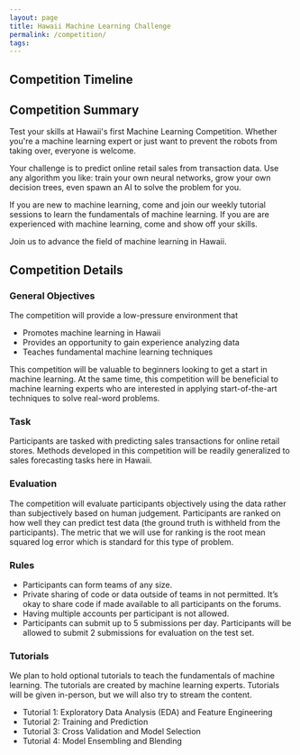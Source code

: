 ```yaml
---
layout: page
title: Hawaii Machine Learning Challenge
permalink: /competition/
tags:
---
```


## Competition Timeline


## Competition Summary
Test your skills at Hawaii's first Machine Learning Competition. Whether you're a machine learning expert or just want to prevent the robots from taking over, everyone is welcome.

Your challenge is to predict online retail sales from transaction data.   Use any algorithm you like: train your own neural networks, grow your own decision trees, even spawn an AI to solve the problem for you.

If you are new to machine learning, come and join our weekly tutorial sessions to learn the fundamentals of machine learning.   If you are are experienced with machine learning, come and show off your skills.

Join us to advance the field of machine learning in Hawaii.

## Competition Details

### General Objectives
The competition will provide a low-pressure environment that

* Promotes machine learning in Hawaii
* Provides an opportunity to gain experience analyzing data
* Teaches fundamental machine learning techniques

This competition will be valuable to beginners looking to get a start in machine learning.  At the same time, this competition will be beneficial to machine learning experts who are interested in applying start-of-the-art techniques to solve real-word problems.

### Task
Participants are tasked with predicting sales transactions for online retail stores.  Methods developed in this competition will be readily generalized to sales forecasting tasks here in Hawaii.

### Evaluation
The competition will evaluate participants objectively using the data rather than subjectively based on human judgement.  Participants are ranked on how well they can predict test data (the ground truth is withheld from the participants).  The metric that we will use for ranking is the root mean squared log error which is standard for this type of problem.

###  Rules
* Participants can form teams of any size.
* Private sharing of code or data outside of teams in not permitted. It’s okay to share code if made available to all participants on the forums.
* Having multiple accounts per participant is not allowed.
* Participants can submit up to 5 submissions per day. Participants will be allowed to submit 2 submissions for evaluation on the test set.

###  Tutorials
We plan to hold optional tutorials to teach the fundamentals of machine learning.  The tutorials are created by machine learning experts.  Tutorials will be given in-person, but we will also try to stream the content.
* Tutorial 1: Exploratory Data Analysis (EDA) and Feature Engineering
* Tutorial 2: Training and Prediction
* Tutorial 3: Cross Validation and Model Selection
* Tutorial 4: Model Ensembling and Blending
